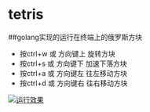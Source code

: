 # tetris
##golang实现的运行在终端上的俄罗斯方块


* 按ctrl+w 或 方向键上 旋转方块
* 按ctrl+s 或 方向键下 加速下落方块
* 按ctrl+a 或 方向键左 往左移动方块
* 按ctrl+d 或 方向键右 往右移动方块

[![运行效果](https://asciinema.org/a/MlA8Q9K4deRmLzYImUjfMHXAT.png)](https://asciinema.org/a/MlA8Q9K4deRmLzYImUjfMHXAT)
